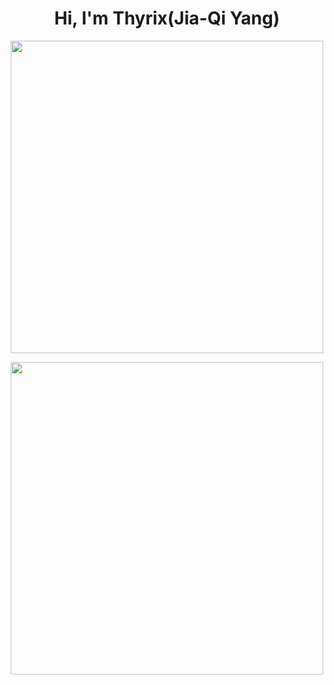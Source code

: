 <h1 align="center">Hi, I'm Thyrix(Jia-Qi Yang)</h1>
<p align="center">
<img align="center" src='https://github-readme-stats.vercel.app/api?username=ThyrixYang&show_icons=true' width="500">
</p>
<p align="center">
<img align="center" src='https://github-readme-stats.vercel.app/api/wakatime?username=thyrix&layuout=compact&v=2' width="500">
</p>
<!--
<img align="right" src="https://wakatime.com/share/@thyrix/d633e93c-c31c-4ff6-818b-6fc9d8b77baf.svg" width="250">
<img align="right" src="https://wakatime.com/share/@thyrix/d97d0dfb-8cd6-44ff-b90c-90a16f37cae3.svg" width="250">
-->
